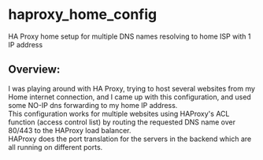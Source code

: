 # haproxy_home_config
HA Proxy home setup for multiple DNS names resolving to home ISP with 1 IP address


## Overview:  
I was playing around with HA Proxy, trying to host several websites from my Home internet connection, and I came up with this configuration, and used some NO-IP dns forwarding to my home IP address.  
This configuration works for multiple websites using HAProxy's ACL function (access control list) by routing the requested DNS name over 80/443 to the HAProxy load balancer.  
HAProxy does the port translation for the servers in the backend which are all running on different ports.

